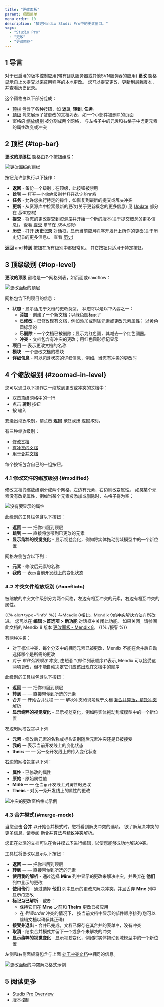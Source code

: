 ```yaml
---
title: "更改面板"
parent: 视图菜单
menu_order: 10
description: "描述Mendix Studio Pro中的更改窗口。"
tags:
  - "Studio Pro"
  - "更改"
  - "更改窗格"
---
```


## 1 导言

对于已启用的版本控制应用(带有团队服务器或其他SVN服务器的应用) **更改** 窗格显示自上次提交以来应用程序的本地更改。 您可以提交更改，更新到最新版本，并查看历史记录。

这个窗格由以下部分组成：

* [顶栏](#top-bar) 包含了各种按钮，如 **返回**, **转到**, **任务**。
* [顶级](#top-level) 向您展示了被更改的文档列表，如一个小部件被删除的页面
* 窗格的 [缩放级别](#zoomed-in-level) 被分割成两个网格， 与左格子中的元素和右格子中选定元素的属性改变或冲突

## 2 顶栏 {#top-bar}

**更改的顶级栏** 窗格由多个按钮组成：

![更改面板的顶栏](attachments/changes-pane/changes-top-bar.png)

按钮允许您执行以下操作：

* **返回** - 备份一个级别；在顶级，此按钮被禁用
* **跳到** — 打开一个缩放级别并打开选定的文档
* **任务** - 允许您执行特定的操作，如恢复到最新的提交或解决冲突
* **更新** - 从资源库中检索最新的更改(关于更新概念的更多信息) 见 [Update](version-control#update) 部分在 *版本控制*)
* **提交** - 将您的更改提交到资源库并开始一个新的版本(关于提交概念的更多信息)。 查看 [提交](version-control#commit) 章节在 *版本控制*)
* **历史** - 打开 **历史记录** 对话框，显示当前应用程序开发行上所作的更改(关于历史记录的更多信息)。 查看 [历史](history-dialog))

**返回** and **转到** 按钮在所有级别中都很常见。 其它按钮只适用于特定按钮。

## 3 顶级级别 {#top-level}

**更改的顶级** 窗格是一个网格列表，如页面或nanoflow：

![更改面板的顶层](attachments/changes-pane/changes-top-level.png)

网格包含下列项目的信息：

* **状态** - 显示适用于文档的更改类型。 状态可以是以下内容之一：
  * **添加** - 创建了一个新文档；以绿色圆标示了
  * **已修改** - 已修改现有文档，例如添加或删除元素或更改元素属性； 以黄色圆标示的
  * **已删除** - 一个文档已被删除；显示为红色圆，其减去一个红色圆圈。
  * **冲突** - 文档包含有冲突的更改；用红色圆形标记显示
* **项目** — 表示更改文档的名称
* **模块** - 一个更改文档的模块
* **详细信息** - 可以包含状态的详细信息，例如，当您有冲突的更改时

## 4 个缩放级别 {#zoomed-in-level}

您可以通过以下操作之一缩放到更改或冲突的文档中：

* 双击顶级网格中的一行
* 点击 **转到** 按钮
* 按 <kbd>输入</kbd>

要退出缩放级别，请点击 **返回** 按钮或按 <kbd>返回级别</kbd>。

有三种缩放级别：

* [修改文档](#modified)
* [有冲突的文档](#conflicts)
* [用于合并文档](#merge-mode)

每个按钮包含自己的一组按钮。

### 4.1 修改文件的缩放级别 {#modified}

修改文档的缩放级别分成两个网格，左边有元素，右边则改变属性。 如果某个元素没有改变属性，例如当某个元素被添加或删除时，右格子将为空：

![没有要显示的属性](attachments/changes-pane/element-added.png)

此级别的工具栏包含以下按钮：

* **返回** — — 把你带回到顶层
* **跳到** — — 直接将您带到已更改的元素
* **显示纯粹的视觉变化** - 显示视觉变化，例如将实体拖动到域模型中的一个新位置

网格左侧包含以下列：

* **元素** - 修改后元素的名称
* **我的** — 表示当前开发线上的变化状态

### 4.2 冲突文件缩放级别 {#conflicts}

被缩放的冲突文件级别分为两个网格，左边有相互冲突的元素，右边有相互冲突的属性。

{{% alert type="info" %}}
与Mendix 8相比，Mendix 9的冲突解决方法有所改进。 您可以在 **编辑 > 首选项 > 新功能** 对话框中关闭此功能。 如果关闭，请参阅此文档的 Mendix 8 版本 [更改面板 - Mendix 8](/refguide8/changes-pane#conflicts)。
{{% /报警 %}}

有两种冲突：

* 对于标准冲突，每个分支中的相同元素已被更改，Mendix 不能在合并后自动选择哪个是所需的更改
* 对于 *邮件列表顺序* 冲突, 由短语 *(邮件列表顺序)*表示, Mendix 可以接受这两项更改，但不能自动决定它们应该出现在文档中的顺序

此级别的工具栏包含以下按钮：

* **返回** — — 把你带回到顶层
* **转到** — — 直接带你到所选的元素
* **合并** — 开始合并过程 — — 解决冲突的说明载于文档 [新合并算法，精致冲突解析](new-merge-algorithm)
* **显示纯粹的视觉变化** - 显示视觉变化，例如将实体拖动到域模型中的一个新位置

左边的网格包含以下列

* **元素** - 修改后元素的名称或标头识别随后元素冲突还是已被接受
* **我的** — 表示当前开发线上的变化状态
* **theirs** — — 另一条开发线上的传入变化状态

右边的网格包含以下列：

* **属性** - 已修改的属性
* **原始** - 原始属性值
* **Mine** — — 在当前开发线上对属性的更改
* **Theirs** - 对另一条开发线上的属性的更改

![冲突的更改窗格格式示例](attachments/changes-pane/new-merge-algorithm-conflicts.png)

### 4.3 合并模式{#merge-mode}

当您点击 **合并** 以开始合并模式时，您将看到解决冲突的选项。 欲了解解决冲突的更多信息，请参阅 [新合并算法与精致冲突解析](new-merge-algorithm)。

您正在处理的文档可以在合并模式下进行编辑，以使您能够成功地解决冲突。

工具栏将更改以显示以下按钮：

* **返回** — — 把你带回到顶层
* **转到** — — 直接带你到所选的元素
* **使用我的解析** - 通过选择 **Mine** 列中显示的更改来解决冲突，并丢弃在 **他们** 列中显示的更改
* **使用他们** - 通过选择 **他们** 列中显示的更改来解决冲突，并且丢弃 **Mine** 列中显示的更改
* **标记为已解析** - 或者：
    * 保持它们在 **Mine** 之前和 **Theirs** 更改已被应用
    * 在 *列表order* 冲突的情况下， 按当前文档中显示的部件顺序排列(您可以编辑文档以确保其正确)
* **接受并退出** - 合并已完成，文档已保存在其合并的表单中，没有冲突
* **取消** - 结束合并模式并留下一个或多个未解决的冲突
* **显示纯粹的视觉变化** - 显示视觉变化，例如将实体拖动到域模型中的一个新位置

左侧和右侧面板将包含与上面 [处于冲突文档](#conflicts)中相同的信息。

![更改面板的冲突解决格式示例](attachments/changes-pane/new-merge-algorithm-resolve-mode.png)

## 5 阅读更多

* [Studio Pro Overview](studio-pro-overview)
* [版本控制](version-control) 
